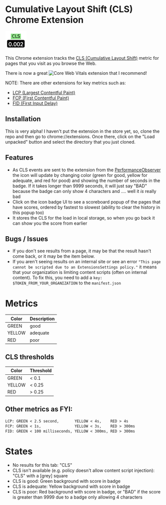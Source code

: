 # Cumulative Layout Shift (CLS) Chrome Extension

![An example of a good 1s CLS score (thus green!)](example-1s.png)

This Chrome extension tracks the [CLS (Cumulative Layout Shift)](https://web.dev/cls/ "web.dev article on CLS") metric for pages that you visit as you browse the Web.

There is now a great ![Core Web Vitals extension](https://github.com/GoogleChrome/web-vitals-extension/ "Core Web Vitals Extension") that I recommend!

NOTE: There are other extensions for key metrics such as:

- [LCP (Largest Contentful Paint)](https://github.com/dalmaer/lcp-chrome-extension)
- [FCP (First Contentful Paint)](https://github.com/dalmaer/fcp-chrome-extension)
- [FID (First Input Delay)](https://github.com/dalmaer/fid-chrome-extension)

## Installation

This is very alpha! I haven't put the extension in the store yet, so, clone the repo and then go to chrome://extensions. Once there, click on the "Load unpacked" button and select the directory that you just cloned.

## Features

- As CLS events are sent to the extension from the [PerformanceObserver](https://developer.mozilla.org/en-US/docs/Web/API/PerformanceObserver) the icon will update by changing color (green for good, yellow for adequate, and red for pood) and showing the number of seconds in the badge. If it takes longer than 9999 seconds, it will just say "BAD" because the badge can only show 4 characters and .... well it _is_ really bad
- Click on the icon badge UI to see a scoreboard popup of the pages that have scores, ordered by fastest to slowest (ability to clear the history in this popup too)
- It stores the CLS for the load in local storage, so when you go back it can show you the score from earlier

## Bugs / Issues

- If you don't see results from a page, it may be that the result hasn't come back, or it may be the item below.
- If you aren't seeing results on an internal site or see an error `"This page cannot be scripted due to an ExtensionsSettings policy."` it means that your organization is limiting content scripts (often on internal content). To fix this, you need to add a `key: $TOKEN_FROM_YOUR_ORGANIZATION` to the `manifest.json`

# Metrics

| Color  | Description |
| ------ | ----------- |
| GREEN  | good        |
| YELLOW | adequate    |
| RED    | poor        |

## CLS thresholds

| Color  | Threshold |
| ------ | --------- |
| GREEN  | < 0.1     |
| YELLOW | < 0.25    |
| RED    | > 0.25    |

## Other metrics as FYI:

```
LCP: GREEN < 2.5 second,       YELLOW < 4s,    RED > 4s
FCP: GREEN < 1s,               YELLOW < 3s,    RED > 300ms
FID: GREEN < 100 milliseconds, YELLOW < 300ms, RED > 300ms
```

# States

- No results for this tab: "CLS"
- CLS isn't available (e.g. policy doesn't allow content script injection): "CLS" with a [grey] square
- CLS is good: Green background with score in badge
- CLS is adequate: Yellow background with score in badge
- CLS is poor: Red background with score in badge, or "BAD" if the score is greater than 9999 due to a badge only allowing 4 characters
